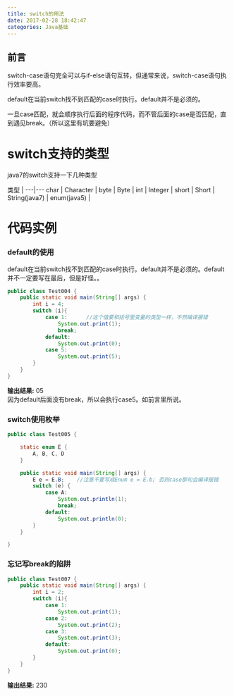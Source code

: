 ```yaml
---
title: switch的用法
date: 2017-02-28 18:42:47
categories: Java基础
---
```


## 前言
switch-case语句完全可以与if-else语句互转，但通常来说，switch-case语句执行效率要高。

default在当前switch找不到匹配的case时执行。default并不是必须的。

一旦case匹配，就会顺序执行后面的程序代码，而不管后面的case是否匹配，直到遇见break。（所以这里有坑要避免）

# switch支持的类型
java7的switch支持一下几种类型

类型 |
---|---
char | 
Character | 
byte |
Byte |
int |
Integer |
short |
Short |
String(java7) |
enum(java5) |

# 代码实例
### default的使用
default在当前switch找不到匹配的case时执行。default并不是必须的。default并不一定要写在最后，但是好怪。。
```java
public class Test004 {
    public static void main(String[] args) {
        int i = 4;
        switch (i){
            case 1:      //这个值要和括号里变量的类型一样，不然编译报错
                System.out.print(1);
                break;
            default:
                System.out.print(0);
            case 5:
                System.out.print(5);
        }
    }
}
```
**输出结果:** 05  
因为default后面没有break，所以会执行case5。如前言里所说。

### switch使用枚举
```java
public class Test005 {

    static enum E {
        A, B, C, D
    }

    public static void main(String[] args) {
        E e = E.B;    //注意不要写成Enum e = E.b; 否则case那句会编译报错
        switch (e) {
            case A:
                System.out.println(1);
                break;
            default:
                System.out.println(0);
        }
    }

}
```

### 忘记写break的陷阱
```java
public class Test007 {
    public static void main(String[] args) {
        int i = 2;
        switch (i){
            case 1:
                System.out.print(1);
            case 2:
                System.out.print(2);
            case 3:
                System.out.print(3);
            default:
                System.out.print(0);
        }
    }
}
```
**输出结果:** 230  